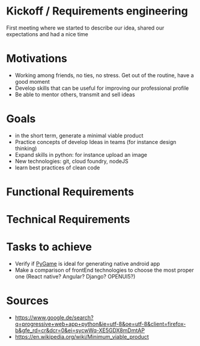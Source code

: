# Kickoff / Requirements engineering

First meeting where we started to describe our idea, shared our expectations and had a nice time

# Motivations

* Working among friends, no ties, no stress. Get out of the routine, have a good moment
* Develop skills that can be useful for improving our professional profile
* Be able to mentor others, transmit and sell ideas


# Goals
* in the short term, generate a minimal viable product
* Practice concepts of develop Ideas in teams (for instance design thinking)
* Expand skills in python: for instance upload an image
* New technologies: git, cloud foundry, nodeJS
* learn best practices of clean code



# Functional Requirements




# Technical Requirements




# Tasks to achieve
* Verify if [PyGame](http://pygame.org/wiki/about) is ideal for generating native android app
* Make a comparison of frontEnd technologies to choose the most proper one (React native? Angular? Django? OPENUI5?)

# Sources
* https://www.google.de/search?q=progressive+web+app+python&ie=utf-8&oe=utf-8&client=firefox-b&gfe_rd=cr&dcr=0&ei=sycwWq-XE5GDX8mDmtAP
* https://en.wikipedia.org/wiki/Minimum_viable_product
